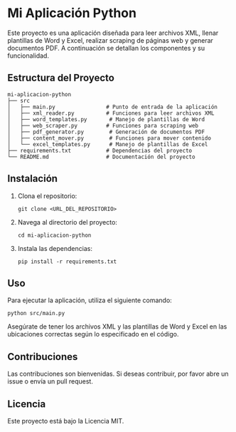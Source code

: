 # Mi Aplicación Python

Este proyecto es una aplicación diseñada para leer archivos XML, llenar plantillas de Word y Excel, realizar scraping de páginas web y generar documentos PDF. A continuación se detallan los componentes y su funcionalidad.

## Estructura del Proyecto

```
mi-aplicacion-python
├── src
│   ├── main.py                # Punto de entrada de la aplicación
│   ├── xml_reader.py          # Funciones para leer archivos XML
│   ├── word_templates.py       # Manejo de plantillas de Word
│   ├── web_scraper.py         # Funciones para scraping web
│   ├── pdf_generator.py        # Generación de documentos PDF
│   ├── content_mover.py        # Funciones para mover contenido
│   └── excel_templates.py      # Manejo de plantillas de Excel
├── requirements.txt           # Dependencias del proyecto
└── README.md                  # Documentación del proyecto
```

## Instalación

1. Clona el repositorio:
   ```
   git clone <URL_DEL_REPOSITORIO>
   ```
2. Navega al directorio del proyecto:
   ```
   cd mi-aplicacion-python
   ```
3. Instala las dependencias:
   ```
   pip install -r requirements.txt
   ```

## Uso

Para ejecutar la aplicación, utiliza el siguiente comando:
```
python src/main.py
```

Asegúrate de tener los archivos XML y las plantillas de Word y Excel en las ubicaciones correctas según lo especificado en el código.

## Contribuciones

Las contribuciones son bienvenidas. Si deseas contribuir, por favor abre un issue o envía un pull request.

## Licencia

Este proyecto está bajo la Licencia MIT.